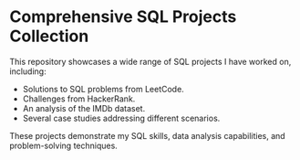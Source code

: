 # Comprehensive SQL Projects Collection

This repository showcases a wide range of SQL projects I have worked on, including:

- Solutions to SQL problems from LeetCode.
- Challenges from HackerRank.
- An analysis of the IMDb dataset.
- Several case studies addressing different scenarios.

These projects demonstrate my SQL skills, data analysis capabilities, and problem-solving techniques.
